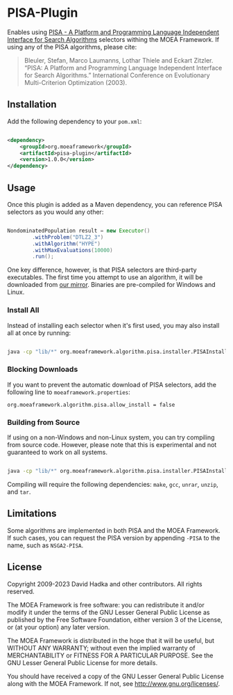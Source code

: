 # PISA-Plugin

Enables using [PISA - A Platform and Programming Language Independent Interface for Search Algorithms](http://sop.tik.ee.ethz.ch/pisa) selectors withing the MOEA Framework.  If using any of the PISA
algorithms, please cite:

> Bleuler, Stefan, Marco Laumanns, Lothar Thiele and Eckart Zitzler. “PISA: A Platform and Programming Language Independent Interface for Search Algorithms.” International Conference on Evolutionary Multi-Criterion Optimization (2003).

## Installation

Add the following dependency to your `pom.xml`:

```xml

<dependency>
    <groupId>org.moeaframework</groupId>
    <artifactId>pisa-plugin</artifactId>
    <version>1.0.0</version>
</dependency>
```

## Usage

Once this plugin is added as a Maven dependency, you can reference PISA selectors as you would
any other:

```java

NondominatedPopulation result = new Executor()
		.withProblem("DTLZ2_3")
		.withAlgorithm("HYPE")
		.withMaxEvaluations(10000)
		.run();
```

One key difference, however, is that PISA selectors are third-party executables.  The first time you
attempt to use an algorithm, it will be downloaded from [our mirror](https://github.com/MOEAFramework/PISA/).
Binaries are pre-compiled for Windows and Linux.

### Install All

Instead of installing each selector when it's first used, you may also install all at once by running:

```bash

java -cp "lib/*" org.moeaframework.algorithm.pisa.installer.PISAInstaller install
```

### Blocking Downloads

If you want to prevent the automatic download of PISA selectors, add the following line to `moeaframework.properties`:

```
org.moeaframework.algorithm.pisa.allow_install = false
```

### Building from Source

If using on a non-Windows and non-Linux system, you can try compiling from source code.  However, please note
that this is experimental and not guaranteed to work on all systems.  

```bash

java -cp "lib/*" org.moeaframework.algorithm.pisa.installer.PISAInstaller install_source
```

Compiling will require the following dependencies: `make`, `gcc`, `unrar`, `unzip`, and `tar`.

## Limitations

Some algorithms are implemented in both PISA and the MOEA Framework.  If such cases, you can request the PISA
version by appending `-PISA` to the name, such as `NSGA2-PISA`.

## License

Copyright 2009-2023 David Hadka and other contributors.  All rights reserved.

The MOEA Framework is free software: you can redistribute it and/or modify
it under the terms of the GNU Lesser General Public License as published by
the Free Software Foundation, either version 3 of the License, or (at your
option) any later version.

The MOEA Framework is distributed in the hope that it will be useful, but
WITHOUT ANY WARRANTY; without even the implied warranty of MERCHANTABILITY
or FITNESS FOR A PARTICULAR PURPOSE.  See the GNU Lesser General Public
License for more details.

You should have received a copy of the GNU Lesser General Public License
along with the MOEA Framework.  If not, see <http://www.gnu.org/licenses/>.
